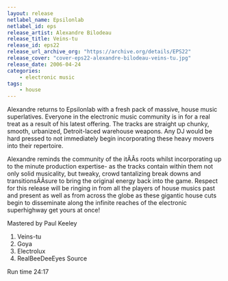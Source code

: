 ```yaml
---
layout: release
netlabel_name: Epsilonlab
netlabel_id: eps
release_artist: Alexandre Bilodeau
release_title: Veins-tu
release_id: eps22
release_url_archive_org: "https://archive.org/details/EPS22"
release_cover: "cover-eps22-alexandre-bilodeau-veins-tu.jpg"
release_date: 2006-04-24
categories:
    - electronic music
tags:
    - house
---
```

Alexandre returns to Epsilonlab with a fresh pack of massive, house music superlatives. Everyone in the electronic music community is in for a real treat as a result of his latest offering. The tracks are straight up chunky, smooth, urbanized, Detroit-laced warehouse weapons. Any DJ would be hard pressed to not immediately begin incorporating these heavy movers into their repertoire.

Alexandre reminds the community of the itÃÂs roots whilst incorporating up to the minute production expertise- as the tracks contain within them not only solid musicality, but tweaky, crowd tantalizing break downs and transitionsÃÂsure to bring the original energy back into the game. Respect for this release will be ringing in from all the players of house musics past and present as well as from across the globe as these gigantic house cuts begin to disseminate along the infinite reaches of the electronic superhighway get yours at once!

Mastered by Paul Keeley


1. Veins-tu
2. Goya
3. Electrolux
4. RealBeeDeeEyes Source

Run time 24:17